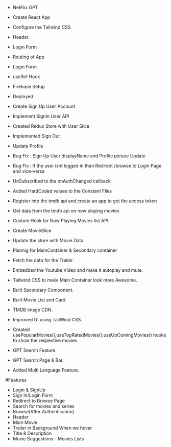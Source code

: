 - NetFlix GPT

- Create React App
- Configure the Tailwind CSS

- Header.
- Login Form
- Routing of App
- Login Form
- useRef Hook

- Firebase Setup
- Deployed
- Create Sign Up User Account
- Implement SignIn User API
- Created Redux Store with User Slice
- Implemented Sign Out
- Update Profile
- Bug Fix : Sign Up User displayName and Profile picture Update
- Bug Fix : If the user isnt logged in then Redirect /browse to Login Page and vice-versa
- UnSubscribed to the onAuthChanged callback
- Added HardCoded values to the Constant Files
- Register into the tmdb api and create an app to get the access token
- Get data from the tmdb api on now playing movies
- Custom Hook for Now Playing Movies list API
- Create MovieSlice
- Update tbe store with Movie Data
- Plannig for MainContainer & Secondary container
- Fetch the data for the Trailer.
- Embedded the Youtube Video and make it autoplay and mute.

- Tailwind CSS to make Main Container look more Awesome.
- Built Secondary Component.
- Built Movie List and Card.
- TMDB Image CDN.
- Improved UI using TailWind CSS.
- Created usePopularMovies(),useTopRatedMovies(),useUpComingMovies() hooks to show the respective
  movies.
- GPT Search Feature.
- GPT Search Page & Bar.
- Added Multi Language Feature.

#Features

- Login & SignUp
- Sign In/Login Form
- Redirect to Browse Page
- Search for movies and series
- Browse(After Authentication)
- Header
- Main Movie
- Trailer in Background When we hover
- Title & Description
- Movie Suggestions - Movies Lists
